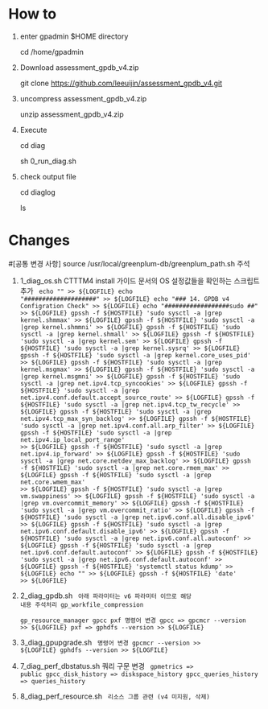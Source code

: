 # How to

1. enter gpadmin $HOME directory

   cd /home/gpadmin
2. Download assessment_gpdb_v4.zip

   git clone https://github.com/leeuijin/assessment_gpdb_v4.git
3. uncompress assessment_gpdb_v4.zip

   unzip assessment_gpdb_v4.zip

4. Execute

   cd diag

   sh 0_run_diag.sh
 
9. check output file

   cd diaglog

   ls

# Changes

#[공통 변경 사항]
source /usr/local/greenplum-db/greenplum_path.sh 주석  

1. 1_diag_os.sh CTTTM4 install 가이드 문서의 OS 설정값들을 확인하는 스크립트 추가
    <code>
          echo "" >> ${LOGFILE}
          echo "####################" >> ${LOGFILE}
          echo "### 14. GPDB v4 Configration Check" >> ${LOGFILE}
          echo "##################sudo ##" >> ${LOGFILE}
          gpssh -f ${HOSTFILE} 'sudo sysctl -a |grep kernel.shmmax' >> ${LOGFILE}
          gpssh -f ${HOSTFILE} 'sudo sysctl -a |grep kernel.shmmni' >> ${LOGFILE}
          gpssh -f ${HOSTFILE} 'sudo sysctl -a |grep kernel.shmall' >> ${LOGFILE}
          gpssh -f ${HOSTFILE} 'sudo sysctl -a |grep kernel.sem' >> ${LOGFILE}
          gpssh -f ${HOSTFILE} 'sudo sysctl -a |grep kernel.sysrq' >> ${LOGFILE}
          gpssh -f ${HOSTFILE} 'sudo sysctl -a |grep kernel.core_uses_pid' >> ${LOGFILE}
          gpssh -f ${HOSTFILE} 'sudo sysctl -a |grep kernel.msgmax' >> ${LOGFILE}
          gpssh -f ${HOSTFILE} 'sudo sysctl -a |grep kernel.msgmni' >> ${LOGFILE}
          gpssh -f ${HOSTFILE} 'sudo sysctl -a |grep net.ipv4.tcp_syncookies' >> ${LOGFILE}
          gpssh -f ${HOSTFILE} 'sudo sysctl -a |grep net.ipv4.conf.default.accept_source_route' >> ${LOGFILE}
          gpssh -f ${HOSTFILE} 'sudo sysctl -a |grep net.ipv4.tcp_tw_recycle' >> ${LOGFILE}
          gpssh -f ${HOSTFILE} 'sudo sysctl -a |grep net.ipv4.tcp_max_syn_backlog' >> ${LOGFILE}
          gpssh -f ${HOSTFILE} 'sudo sysctl -a |grep net.ipv4.conf.all.arp_filter' >> ${LOGFILE}
          gpssh -f ${HOSTFILE} 'sudo sysctl -a |grep net.ipv4.ip_local_port_range' >> ${LOGFILE}
          gpssh -f ${HOSTFILE} 'sudo sysctl -a |grep net.ipv4.ip_forward' >> ${LOGFILE}
          gpssh -f ${HOSTFILE} 'sudo sysctl -a |grep net.core.netdev_max_backlog' >> ${LOGFILE}
          gpssh -f ${HOSTFILE} 'sudo sysctl -a |grep net.core.rmem_max' >> ${LOGFILE}
          gpssh -f ${HOSTFILE} 'sudo sysctl -a |grep net.core.wmem_max' >> ${LOGFILE}
          gpssh -f ${HOSTFILE} 'sudo sysctl -a |grep vm.swappiness' >> ${LOGFILE}
          gpssh -f ${HOSTFILE} 'sudo sysctl -a |grep vm.overcommit_memory' >> ${LOGFILE}
          gpssh -f ${HOSTFILE} 'sudo sysctl -a |grep vm.overcommit_ratio' >> ${LOGFILE}
          gpssh -f ${HOSTFILE} 'sudo sysctl -a |grep net.ipv6.conf.all.disable_ipv6' >> ${LOGFILE}
          gpssh -f ${HOSTFILE} 'sudo sysctl -a |grep net.ipv6.conf.default.disable_ipv6' >> ${LOGFILE}
          gpssh -f ${HOSTFILE} 'sudo sysctl -a |grep net.ipv6.conf.all.autoconf' >> ${LOGFILE}
          gpssh -f ${HOSTFILE} 'sudo sysctl -a |grep net.ipv6.conf.default.autoconf' >> ${LOGFILE}
          gpssh -f ${HOSTFILE} 'sudo sysctl -a |grep net.ipv6.conf.default.autoconf' >> ${LOGFILE}
          gpssh -f ${HOSTFILE} 'systemctl status kdump' >> ${LOGFILE}
        echo "" >> ${LOGFILE}
        gpssh -f ${HOSTFILE} 'date' >> ${LOGFILE}
    </code>
2. 2_diag_gpdb.sh
    <code>
    아래 파라미터는 v6 파라미터 이므로 해당 내용 주석처리
            gp_workfile_compression    
            gp_resource_manager
    gpcc pxf 명령어 변경
            gpcc => gpcmcr --version >> ${LOGFILE}
            pxf => gphdfs --version >> ${LOGFILE}
    </code>

3. 3_diag_gpupgrade.sh
    <code>
    명령어 변경
    gpcmcr --version >> ${LOGFILE}
    gphdfs --version >> ${LOGFILE}
    </code>
    
4. 7_diag_perf_dbstatus.sh 쿼리 구문 변경
   <code>
   gpmetrics => public
   gpcc_disk_history => diskspace_history
   gpcc_queries_history => queries_history
   </code>
   
5. 8_diag_perf_resource.sh
   <code>
   리소스 그룹 관련 (v4 미지원, 삭제)
   </code>
